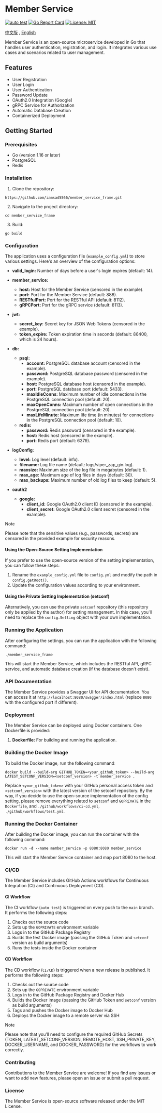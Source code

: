 # Member Service
[![auto test](https://github.com/iamsad5566/member_service_frame/actions/workflows/test.yml/badge.svg)](https://github.com/iamsad5566/member_service_frame/actions/workflows/test.yml)
[![Go Report Card](https://goreportcard.com/badge/github.com/iamsad5566/member_service_frame)](https://goreportcard.com/report/github.com/iamsad5566/member_service_frame)
[![License: MIT](https://img.shields.io/badge/License-MIT-yellow.svg)](https://opensource.org/licenses/MIT)

[中文版](/doc/README-zh.md) , [English](README.md)   

Member Service is an open-source microservice developed in Go that handles user authentication, registration, and login. It integrates various use cases and scenarios related to user management.

## Features
- User Registration
- User Login
- User Authentication
- Password Update
- OAuth2.0 Integration (Google)
- gRPC Service for Authorization
- Automatic Database Creation
- Containerized Deployment

## Getting Started
### Prerequisites
- Go (version 1.16 or later)
- PostgreSQL
- Redis

### Installation
1. Clone the repository:
```
https://github.com/iamsad5566/member_service_frame.git
```
2. Navigate to the project directory:
```
cd member_service_frame
```
3. Build:
```
go build
```

### Configuration
The application uses a configuration file (`example_config.yml`) to store various settings. Here's an overview of the configuration options:
- **valid_login:** Number of days before a user's login expires (default: 14).
- **member_service:**
    - **host:** Host for the Member Service (censored in the example).
    - **port:** Port for the Member Service (default: 888).
    - **RESTfulPort:**  Port for the RESTful API (default: 8112).
    - **gRPCPort:** Port for the gRPC service (default: 8113).
- **jwt:**
    - **secret_key:** Secret key for JSON Web Tokens (censored in the example).
    - **token_expire:** Token expiration time in seconds (default: 86400, which is 24 hours).
- **db:**
    - **psql:**
        - **account:** PostgreSQL database account (censored in the example).
        - **password:** PostgreSQL database password (censored in the example).
        - **host:** PostgreSQL database host (censored in the example).
        - **port:** PostgreSQL database port (default: 5433).
        - **maxIdleConns:** Maximum number of idle connections in the PostgreSQL connection pool (default: 20).
        - **maxOpenConns:** Maximum number of open connections in the PostgreSQL connection pool (default: 20).
        - **maxLifeMinute:** Maximum life time (in minutes) for connections in the PostgreSQL connection pool (default: 10).
    - **redis:**
        - **password:** Redis password (censored in the example).
        - **host:** Redis host (censored in the example).
        - **port:** Redis port (default: 6379).
- **logConfig:**
    - **level:** Log level (default: info).
    - **filename:** Log file name (default: logs/viper_zap_gin.log).
    - **maxsize:**  Maximum size of the log file in megabytes (default: 1).
    - **max_age:**  Maximum age of log files in days (default: 30).
    - **max_backups:** Maximum number of old log files to keep (default: 5).

- **oauth2**
    - **google:** 
        - **client_id:**  Google OAuth2.0 client ID (censored in the example).
        - **client_secret:** Google OAuth2.0 client secret (censored in the example).

> [!NOTE] 
> Please note that the sensitive values (e.g., passwords, secrets) are censored in the provided example for security reasons.

#### Using the Open-Source Setting Implementation
If you prefer to use the open-source version of the setting implementation, you can follow these steps:
1. Rename the `example_config.yml` file to `config.yml` and modify the path in `config.getRoot()`.
2. Update the configuration values according to your environment.

#### Using the Private Setting Implementation (setconf)
Alternatively, you can use the private `setconf` repository (this repository only be applied by the author) for setting management. In this case, you'll need to replace the `config.Setting` object with your own implementation.

### Running the Application
After configuring the settings, you can run the application with the following command:
```
./member_service_frame
```
This will start the Member Service, which includes the RESTful API, gRPC service, and automatic database creation (if the database doesn't exist).

### API Documentation
The Member Service provides a Swagger UI for API documentation. You can access it at `http://localhost:8080/swagger/index.html` (replace `8080` with the configured port if different).

### Deployment
The Member Service can be deployed using Docker containers. One Dockerfile is provided:
1. **Dockerfile:** For building and running the application.

### Building the Docker Image
To build the Docker image, run the following command:
```
docker build --build-arg GITHUB_TOKEN=<your_github_token> --build-arg LATEST_SETCONF_VERSION=<setconf_version> -t member_service .
```

Replace `<your_github_token>` with your GitHub personal access token and `<setconf_version>` with the latest version of the setconf repository. By the way, if you decide to use the open-source implementation of the config setting, please remove everything related to `setconf` and `GOPRIVATE` in the `Dockerfile`, and `./github/workflows/ci-cd.yml`, `./github/workflows/test.yml`.

### Running the Docker Container
After building the Docker image, you can run the container with the following command:

```
docker run -d --name member_service -p 8080:8080 member_service
```

This will start the Member Service container and map port 8080 to the host.

### CI/CD
The Member Service includes GitHub Actions workflows for Continuous Integration (CI) and Continuous Deployment (CD).

#### CI Workflow
The CI workflow (`auto test`) is triggered on every push to the `main` branch. It performs the following steps:
1. Checks out the source code
2. Sets up the `GOPRIVATE` environment variable
3. Logs in to the GitHub Package Registry
4. Builds the test Docker image (passing the GitHub Token and `setconf` version as build arguments)
5. Runs the tests inside the Docker container

#### CD Workflow
The CD workflow (`CI/CD`) is triggered when a new release is published. It performs the following steps:
1. Checks out the source code
2. Sets up the `GOPRIVATE` environment variable
3. Logs in to the GitHub Package Registry and Docker Hub
4. Builds the Docker image (passing the GitHub Token and `setconf` version as build arguments)
5. Tags and pushes the Docker image to Docker Hub
6. Deploys the Docker image to a remote server via SSH

> [!NOTE] 
> Please note that you'll need to configure the required GitHub Secrets (TOKEN, LATEST_SETCONF_VERSION, REMOTE_HOST, SSH_PRIVATE_KEY, DOCKER_USERNAME, and DOCKER_PASSWORD) for the workflows to work correctly.

### Contributing
Contributions to the Member Service are welcome! If you find any issues or want to add new features, please open an issue or submit a pull request.

### License
The Member Service is open-source software released under the MIT License.

